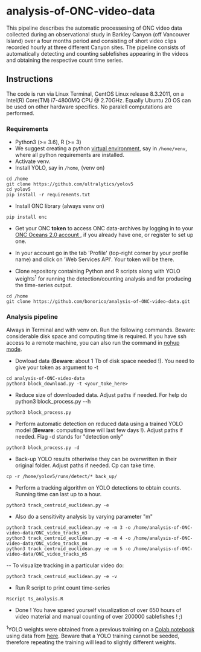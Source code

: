 # analysis-of-ONC-video-data
This pipeline describes the automatic processesing of ONC video data collected during an observational study in Barkley Canyon (off Vancouver Island) over a four months period and consisting of short video clips recorded hourly at three different Canyon sites. The pipeline consists of automatically detecting and counting sablefishes appearing in the videos and obtaining the respective count time series.  

## Instructions
The code is run via Linux Terminal, CentOS Linux release 8.3.2011, on a Intel(R) Core(TM) i7-4800MQ CPU @ 2.70GHz. Equally Ubuntu 20 OS can be used on other hardware specifics. No paralell computations are performed. 
 

### Requirements
- Python3 (>= 3.6), R (>= 3)
- We suggest creating a python [virtual environment](https://packaging.python.org/guides/installing-using-pip-and-virtual-environments/), say in `/home/venv`, where all python requirements are installed.  
- Activate venv.
- Install YOLO, say in `/home`, (venv on)

```
cd /home
git clone https://github.com/ultralytics/yolov5
cd yolov5
pip install -r requirements.txt
```
- Install ONC library (always venv on)

```
pip install onc
```

- Get your ONC **token** to access ONC data-archives by logging in to your [ONC Oceans 2.0 account ](https://data.oceannetworks.ca/), if you already have one, or register to set up one.
- In your account go in the tab 'Profile' (top-right corner by your profile name) and click on 'Web Services API'. Your token will be there.

- Clone repository containing Python and R scripts along with YOLO weights<sup>1</sup> for running the detection/counting analysis and for producing the time-series output.
```
cd /home
git clone https://github.com/bonorico/analysis-of-ONC-video-data.git
```

### Analysis pipeline

Always in Terminal and with venv on. Run the following commands. Beware: considerable disk space and computing time is required. If you have ssh access to a remote machine, you can also run the command in [nohup mode](https://en.wikipedia.org/wiki/Nohup).  

- Dowload data (**Beware**: about 1 Tb of disk space needed !). You need to give your token as argument to -t

```
cd analysis-of-ONC-video-data
python3 block_download.py -t <your_toke_here>
```

- Reduce size of downloaded data. Adjust paths if needed. For help do python3 block_process.py  --h

```
python3 block_process.py 
```
- Perform automatic detection on reduced data using a trained YOLO model (**Beware**: computing time will last few days !). Adjust paths if needed. Flag -d stands for "detection only"

```
python3 block_process.py -d 
```

- Back-up YOLO results otheriwise they can be overwritten in their original folder. Adjust paths if needed. Cp can take time.

```
cp -r /home/yolov5/runs/detect/* back_up/
```

- Perform a tracking algorithm on YOLO detections to obtain counts. Running time can last up to a hour.

```
python3 track_centroid_euclidean.py -e
```

- Also do a sensitivity analysis by varying parameter "m"

```
python3 track_centroid_euclidean.py -e -m 3 -o /home/analysis-of-ONC-video-data/ONC_video_tracks_m3
python3 track_centroid_euclidean.py -e -m 4 -o /home/analysis-of-ONC-video-data/ONC_video_tracks_m4
python3 track_centroid_euclidean.py -e -m 5 -o /home/analysis-of-ONC-video-data/ONC_video_tracks_m5
```

-- To visualize tracking in a particular video do:
```
python3 track_centroid_euclidean.py -e -v
```

- Run R script to print count time-series

```
Rscript ts_analysis.R

```
- Done ! You have spared yourself visualization of over 650 hours of video material and manual counting of over 200000 sablefishes ! ;)

<sup>1</sup>YOLO weights were obtained from a previous training on a [Colab notebook](https://colab.research.google.com/drive/1vRow0T33ij4U7YoS8yykvmGwV_WtYWq8#scrollTo=944LVEHATyQX&uniqifier=8) using data from [here](TODO). Beware that a YOLO training cannot be seeded, therefore repeating the training will lead to slightly different weights.
